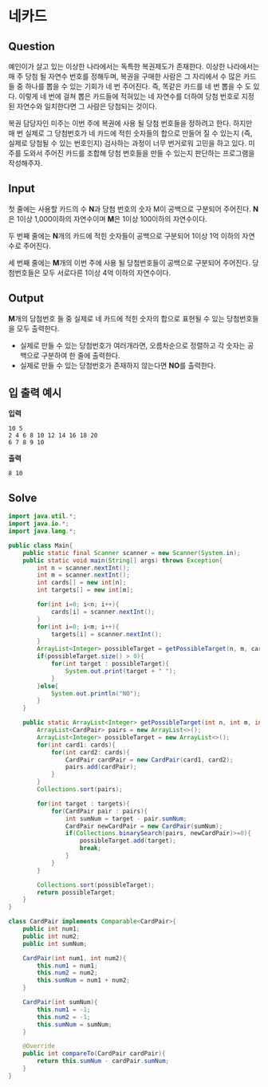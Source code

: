 # 네카드

## Question

예인이가 살고 있는 이상한 나라에서는 독특한 복권제도가 존재한다. 이상한 나라에서는 매 주 당첨 될 자연수 번호를 정해두며, 복권을 구매한 사람은 그 자리에서 수 많은 카드들 중 하나를 뽑을 수 있는 기회가 네 번 주어진다. 즉, 똑같은 카드를 네 번 뽑을 수 도 있다. 이렇게 네 번에 걸쳐 뽑은 카드들에 적혀있는 네 자연수를 더하여 당첨 번호로 지정된 자연수와 일치한다면 그 사람은 당첨되는 것이다.

복권 담당자인 미주는 이번 주에 복권에 사용 될 당첨 번호들을 정하려고 한다. 하지만 매 번 실제로 그 당첨번호가 네 카드에 적힌 숫자들의 합으로 만들어 질 수 있는지 (즉, 실제로 당첨될 수 있는 번호인지) 검사하는 과정이 너무 번거로워 고민을 하고 있다. 미주를 도와서 주어진 카드를 조합해 당첨 번호들을 만들 수 있는지 판단하는 프로그램을 작성해주자.

## Input

첫 줄에는 사용할 카드의 수 **N**과 당첨 번호의 숫자 M이 공백으로 구분되어 주어진다. **N**은 1이상 1,000이하의 자연수이며 **M**은 1이상 100이하의 자연수이다.

두 번째 줄에는 **N**개의 카드에 적힌 숫자들이 공백으로 구분되어 1이상 1억 이하의 자연수로 주어진다.

세 번째 줄에는 **M**개의 이번 주에 사용 될 당첨번호들이 공백으로 구분되어 주어진다. 당첨번호들은 모두 서로다른 1이상 4억 이하의 자연수이다.

## Output

**M**개의 당첨번호 들 중 실제로 네 카드에 적힌 숫자의 합으로 표현될 수 있는 당첨번호들을 모두 출력한다.

- 실제로 만들 수 있는 당첨번호가 여러개라면, 오름차순으로 정렬하고 각 숫자는 공백으로 구분하여 한 줄에 출력한다.
- 실제로 만들 수 있는 당첨번호가 존재하지 않는다면 **NO**를 출력한다.

## 입 출력 예시

**입력**

```
10 5
2 4 6 8 10 12 14 16 18 20
6 7 8 9 10
```

**출력**

```
8 10
```

## Solve

```java
import java.util.*;
import java.io.*;
import java.lang.*;

public class Main{
	public static final Scanner scanner = new Scanner(System.in);
	public static void main(String[] args) throws Exception{
		int n = scanner.nextInt();
		int m = scanner.nextInt();
		int cards[] = new int[n];
		int targets[] = new int[m];

		for(int i=0; i<n; i++){
			cards[i] = scanner.nextInt();
		}
		for(int i=0; i<m; i++){
			targets[i] = scanner.nextInt();
		}
		ArrayList<Integer> possibleTarget = getPossibleTarget(n, m, cards, targets);
		if(possibleTarget.size() > 0){
			for(int target : possibleTarget){
				System.out.print(target + " ");
			}
		}else{
			System.out.println("NO");
		}
	}

	public static ArrayList<Integer> getPossibleTarget(int n, int m, int cards[], int targets[]){
		ArrayList<CardPair> pairs = new ArrayList<>();
		ArrayList<Integer> possibleTarget = new ArrayList<>();
		for(int card1: cards){
			for(int card2: cards){
				CardPair cardPair = new CardPair(card1, card2);
				pairs.add(cardPair);
			}
		}
		Collections.sort(pairs);

		for(int target : targets){
			for(CardPair pair : pairs){
				int sumNum = target - pair.sumNum;
				CardPair newCardPair = new CardPair(sumNum);
				if(Collections.binarySearch(pairs, newCardPair)>=0){
					possibleTarget.add(target);
					break;
				}
			}
		}

		Collections.sort(possibleTarget);
		return possibleTarget;
	}
}

class CardPair implements Comparable<CardPair>{
	public int num1;
	public int num2;
	public int sumNum;

	CardPair(int num1, int num2){
		this.num1 = num1;
		this.num2 = num2;
		this.sumNum = num1 + num2;
	}

	CardPair(int sumNum){
		this.num1 = -1;
		this.num2 = -1;
		this.sumNum = sumNum;
	}

	@Override
	public int compareTo(CardPair cardPair){
		return this.sumNum - cardPair.sumNum;
	}
}
```
